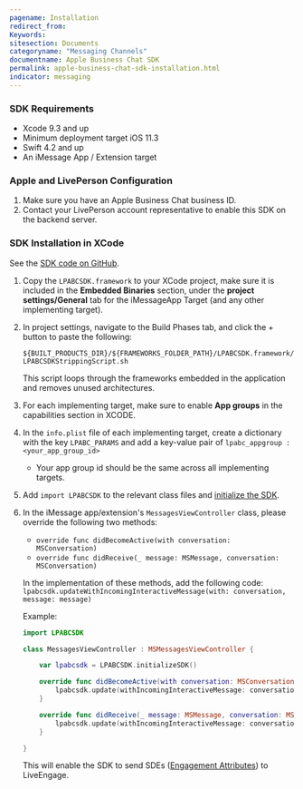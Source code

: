 ```yaml
---
pagename: Installation
redirect_from:
Keywords:
sitesection: Documents
categoryname: "Messaging Channels"
documentname: Apple Business Chat SDK
permalink: apple-business-chat-sdk-installation.html
indicator: messaging
---
```


### SDK Requirements

- Xcode 9.3 and up
- Minimum deployment target iOS 11.3
- Swift 4.2 and up
- An iMessage App / Extension target

### Apple and LivePerson Configuration
 
1. Make sure you have an Apple Business Chat business ID.
2. Contact your LivePerson account representative to enable this SDK on the backend server. 

### SDK Installation in XCode

See the [SDK code on GitHub](https://github.com/LivePersonInc/lpabcsdk).

1. Copy the `LPABCSDK.framework` to your XCode project, make sure it is included in the **Embedded Binaries** section, under the **project settings/General** tab for the iMessageApp Target (and any other implementing target).

2. In project settings, navigate to the Build Phases tab, and click the + button to paste the following:

    `${BUILT_PRODUCTS_DIR}/${FRAMEWORKS_FOLDER_PATH}/LPABCSDK.framework/LPABCSDKStrippingScript.sh`

    This script loops through the frameworks embedded in the application and removes unused architectures.

3. For each implementing target, make sure to enable **App groups** in the capabilities section in XCODE.

4. In the `info.plist` file of each implementing target, create a dictionary with the key `LPABC_PARAMS` and add a key-value pair of `lpabc_appgroup : <your_app_group_id>` 

    * Your app group id should be the same across all implementing targets.

5. Add `import LPABCSDK` to the relevant class files and [initialize the SDK](apple-business-chat-sdk-implementation.html#initializing-the-sdk).

6. In the iMessage app/extension's  `MessagesViewController` class,  please override the following two methods:

    - `override func didBecomeActive(with conversation: MSConversation)`	 
    - `override func didReceive(_ message: MSMessage, conversation: MSConversation)`

    In the implementation of these methods, add the following code: `lpabcsdk.updateWithIncomingInteractiveMessage(with: conversation, message: message)`

    Example:

    ```swift
    import LPABCSDK

    class MessagesViewController : MSMessagesViewController {

        var lpabcsdk = LPABCSDK.initializeSDK()

        override func didBecomeActive(with conversation: MSConversation) {
            lpabcsdk.update(withIncomingInteractiveMessage: conversation)
        }

        override func didReceive(_ message: MSMessage, conversation: MSConversation) {
            lpabcsdk.update(withIncomingInteractiveMessage: conversation, message: message)
        }

    }
    ```

    This will enable the SDK to send SDEs ([Engagement Attributes](engagement-attributes-types-of-engagement-attributes.html)) to LiveEngage.